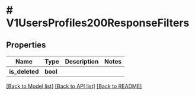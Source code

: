 # # V1UsersProfiles200ResponseFilters

## Properties

Name | Type | Description | Notes
------------ | ------------- | ------------- | -------------
**is_deleted** | **bool** |  |

[[Back to Model list]](../../README.md#models) [[Back to API list]](../../README.md#endpoints) [[Back to README]](../../README.md)
